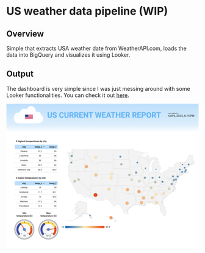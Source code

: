 # US weather data pipeline (WIP)

## Overview
Simple that extracts USA weather date from WeatherAPI.com, loads the data into BigQuery and visualizes it using Looker. 

## Output
The dashboard is very simple since I was just messing around with some Looker functionalities. You can check it out [here](https://lookerstudio.google.com/s/slrxNisE6Bc).

![Dashboard](/images/dashboard.png "Dashboard")